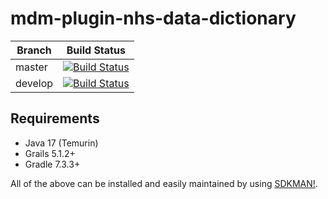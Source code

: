 # mdm-plugin-nhs-data-dictionary

| Branch | Build Status |
| ------ | ------------ |
| master | [![Build Status](https://jenkins.cs.ox.ac.uk/buildStatus/icon?job=Mauro+Data+Mapper+Plugins%2Fmdm-plugin-nhs-data-dictionary%2Fmaster)](https://jenkins.cs.ox.ac.uk/blue/organizations/jenkins/Mauro%20Data%20Mapper%20Plugins%2Fmdm-plugin-nhs-data-dictionary/branches) |
| develop | [![Build Status](https://jenkins.cs.ox.ac.uk/buildStatus/icon?job=Mauro+Data+Mapper+Plugins%2Fmdm-plugin-nhs-data-dictionary%2Fdevelop)](https://jenkins.cs.ox.ac.uk/blue/organizations/jenkins/Mauro%20Data%20Mapper%20Plugins%2Fmdm-plugin-nhs-data-dictionary/branches) |

## Requirements

* Java 17 (Temurin)
* Grails 5.1.2+
* Gradle 7.3.3+

All of the above can be installed and easily maintained by using [SDKMAN!](https://sdkman.io/install).
